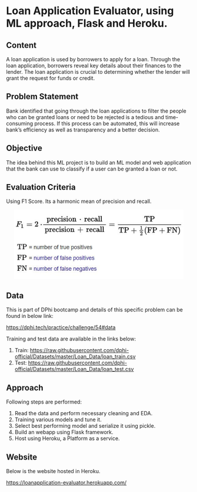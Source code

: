 # Loan Application Evaluator, using ML approach, Flask and Heroku.

## Content
A loan application is used by borrowers to apply for a loan. Through the loan application, borrowers reveal key details about their finances to the lender. The loan application is crucial to determining whether the lender will grant the request for funds or credit.

## Problem Statement
Bank identified that going through the loan applications to filter the people who can be granted loans or need to be rejected is a tedious and time-consuming process. If this process can be automated, this will increase bank’s efficiency as well as transparency and a better decision.

## Objective
The idea behind this ML project is to build an ML model and web application that the bank can use to classify if a user can be granted a loan or not.

## Evaluation Criteria
Using F1 Score. Its a harmonic mean of precision and recall. 

<p align="center">
  <img width="460" src="images/f1score.JPG">
</p>

## Data
This is part of DPhi bootcamp and details of this specific problem can be found in below link:
  
  https://dphi.tech/practice/challenge/54#data
  
Training and test data are available in the links below:

  1. Train: https://raw.githubusercontent.com/dphi-official/Datasets/master/Loan_Data/loan_train.csv
  2. Test:  https://raw.githubusercontent.com/dphi-official/Datasets/master/Loan_Data/loan_test.csv

## Approach
Following steps are performed:
1. Read the data and perform necessary cleaning and EDA.
2. Training various models and tune it.
3. Select best performing model and serialize it using pickle.
4. Build an webapp using Flask framework.
5. Host using Heroku, a Platform as a service.

## Website

Below is the website hosted in Heroku.

https://loanapplication-evaluator.herokuapp.com/


